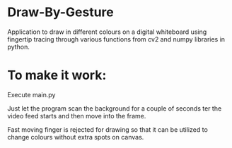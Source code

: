 # Draw-By-Gesture
Application to draw in different colours on a digital whiteboard using fingertip tracing through various functions from cv2 and numpy libraries in python.


# To make it work:


Execute main.py


Just let the program scan the background for a couple of seconds ter the video feed starts and then move into the frame.



Fast moving finger is rejected for drawing so that it can be utilized to change colours without extra spots on canvas.
